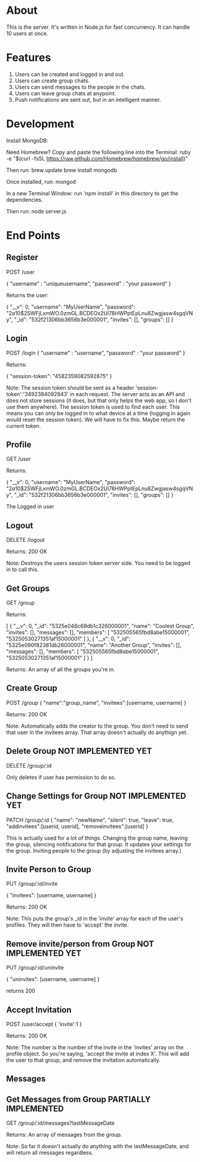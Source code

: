 # About

This is the server. It's written in Node.js for fast concurrency. It can handle 10 users at once.

# Features

1. Users can be created and logged in and out.
2. Users can create group chats.
3. Users can send messages to the people in the chats.
4. Users can leave group chats at anypoint.
5. Push notifications are sent out, but in an intelligent manner.

# Development

Install MongoDB:

Need Homebrew? Copy and paste the following line into the Terminal:
ruby -e "$(curl -fsSL https://raw.github.com/Homebrew/homebrew/go/install)"

Then run:
brew update
brew install mongodb

Once installed, run:
mongod

In a new Terminal Window:
run 'npm install' in this directory to get the dependencies.

Then run:
node server.js


# End Points

## Register
POST /user

{
	"username" : "uniqueusername",
	"password" : "your password"
}

Returns the user:

{
  "__v": 0,
  "username": "MyUserName",
  "password": "$2a$10$2SWFjLxmWO.0zmGL.BCDEOx2Ul78HWPptEpLnu8Zwgjasw4sgqVNy",
  "_id": "532f21306bb3656b3e000001",
  "invites": [],
  "groups": []
}

## Login
POST /login
{
	"username" : "username",
	"password" : "your password"
}

Returns:

{
	"session-token": "4582359082592875"
}

Note:
The session token should be sent as a header 'session-token':'3492384092843' in each request. The server acts as an API and does not store sessions (it does, but that only helps the web app, so I don't use them anywhere). The session token is used to find each user. This means you can only be logged in to what device at a time (logging in again would reset the session token). We will have to fix this. Maybe return the current token.

## Profile
GET /user

Returns:

{
  "__v": 0,
  "username": "MyUserName",
  "password": "$2a$10$2SWFjLxmWO.0zmGL.BCDEOx2Ul78HWPptEpLnu8Zwgjasw4sgqVNy",
  "_id": "532f21306bb3656b3e000001",
  "invites": [],
  "groups": []
}

The Logged in user

## Logout
DELETE /logout

Returns: 200 OK

Note:
Destroys the users session token server side. You need to be logged in to call this.

## Get Groups
GET /group

Returns:

[
  {
    "__v": 0,
    "_id": "5325e046c68db1c326000001",
    "name": "Coolest Group",
    "invites": [],
    "messages": [],
    "members": [
      "532505565fbd8abe15000001",
      "53250530271351af15000001"
    ]
  },
  {
    "__v": 0,
    "_id": "5325e090f82381db26000001",
    "name": "Another Group",
    "invites": [],
    "messages": [],
    "members": [
      "532505565fbd8abe15000001",
      "53250530271351af15000001"
    ]
  }
]

Returns:
An array of all the groups you're in.

## Create Group
POST /group
{
	"name":"group_name",
	"invitees":[username, username]
}

Returns:
200 OK

Note:
Automatically adds the creator to the group. You don't need to send that user in the invitees array. That array doesn't actually do anythign yet.


## Delete Group NOT IMPLEMENTED YET
DELETE /group/:id

Only deletes if user has permission to do so.


## Change Settings for Group NOT IMPLEMENTED YET
PATCH /group/:id
{
	"name": "newName",
	"silent": true,
	"leave": true,
	"addinvitees":[userid, userid],
	"removeinvitees":[userid]
}

This is actually used for a lot of things. Changing the group name, leaving the group,
silencing notifications for that group. It updates your settings for the group. Inviting
people to the group (by adjusting the invitees array.)

## Invite Person to Group
PUT /group/:id/invite

{
	"invitees": [username, username]
}

Returns:
200 OK

Note:
This puts the group's _id in the 'invite' array for each of the user's profiles. They will then have to 'accept' the invite.

## Remove invite/person from Group NOT IMPLEMENTED YET
PUT /group/:id/uninvite

{
	"uninvites": [username, username]
}

returns 200

## Accept Invitation
POST /user/accept
{
	'invite':1
}

Returns:
200 OK

Note:
The number is the number of the invite in the 'invites' array on the profile object. So you're saying, 'accept the invite at index X'. This will add the user to that group, and remove the invitation automatically.

## Messages

## Get Messages from Group PARTIALLY IMPLEMENTED

GET /group/:id/messages?lastMessageDate

Returns:
An array of messages from the group.

Note:
So far it doesn't actually do anything with the lastMessageDate, and will return all messages regardless.
